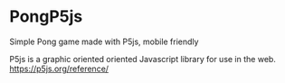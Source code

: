 # PongP5js
Simple Pong game made with P5js, mobile friendly

P5js is a graphic oriented oriented Javascript library for use in the web.
https://p5js.org/reference/
